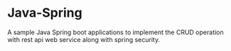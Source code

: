 # Java-Spring
A sample Java Spring boot applications to implement the CRUD operation with rest api web service along with spring security.
